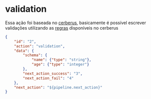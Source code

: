 # validation
Essa ação foi baseada no [cerberus](https://docs.python-cerberus.org/en/stable/usage.html), basicamente é possível escrever validações utilizando as [regras](https://docs.python-cerberus.org/en/stable/validation-rules.html) disponíveis no cerberus

```json
{
    "id": "2",
    "action": "validation",
    "data": {
        "schema": {
            "name": {"type": "string"},
            "age": {"type": "integer"}
        },
        "next_action_success": "3",
        "next_action_fail": "4"
    },
    "next_action": "${pipeline.next_action}"
}
```